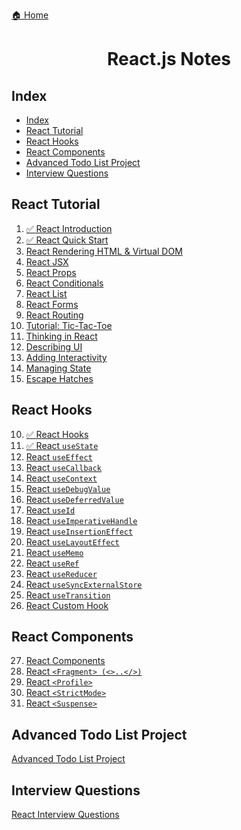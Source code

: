 <p><a href="../../README.md">🏠 Home</a></p>

<center><h1> React.js Notes </h1> </center>

## Index
- [Index](#index)
- [React Tutorial](#react-tutorial)
- [React Hooks](#react-hooks)
- [React Components](#react-components)
- [Advanced Todo List Project](#advanced-todo-list-project)
- [Interview Questions](#interview-questions)

## React Tutorial
1. [✅ React Introduction](./notes/1.%20React%20-%20Introduction.md)
2. [✅ React Quick Start](./notes/2.%20React%20-%20Quick%20Start.md)
3. [React Rendering HTML & Virtual DOM]()
4. [React JSX]()
5. [React Props]()
6. [React Conditionals]()
7. [React List]()
8. [React Forms]()
9. [React Routing]()
10. [Tutorial: Tic-Tac-Toe]()
11. [Thinking in React]()
12. [Describing UI]()
13. [Adding Interactivity]()
14. [Managing State]()
15. [Escape Hatches]()

## React Hooks
10. [✅ React Hooks](./notes/10.%20React%20Hooks.md)
11. [✅ React `useState`](./notes/11.%20React%20`useState`.md)
12. [React `useEffect`]()
13. [React `useCallback`]()
14. [React `useContext`]()
15. [React `useDebugValue`]()
16. [React `useDeferredValue`]()
17. [React `useId`]()
18. [React `useImperativeHandle`]()
19. [React `useInsertionEffect`]()
20. [React `useLayoutEffect`]()
21. [React `useMemo`]()
22. [React `useRef`]()
23. [React `useReducer`]()
24. [React `useSyncExternalStore`]()
25. [React `useTransition`]()
26. [React Custom Hook]()

## React Components
27. [React Components]()
28. [React `<Fragment> (<>..</>)`]()
29. [React `<Profile>`]()
30. [React `<StrictMode>`]()
31. [React `<Suspense>`]()

## Advanced Todo List Project

[Advanced Todo List Project]()

## Interview Questions

[React Interview Questions](./notes/React%20Interview%20Questions.md)